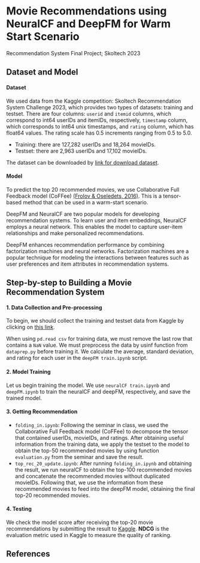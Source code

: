 # Movie Recommendations using NeuralCF and DeepFM for Warm Start Scenario
Recommendation System Final Project; Skoltech 2023

## Dataset and Model

#### Dataset

We used data from the Kaggle competition: Skoltech Recommendation System Challenge 2023, which provides two types of datasets: training and testset. There are four columns: `userid` and `itemid` columns, which correspond to int64 userIDs and itemIDs, respectively, `timestamp` column, which corresponds to int64 unix timestamps, and `rating` column, which has float64 values. The rating scale has 0.5 increments ranging from 0.5 to 5.0. 

- Training: there are 127,282 userIDs and 18,264 movieIDs.
- Testset: there are 2,963 userIDs and 17,102 movieIDs.

The dataset can be downloaded by [link for download dataset](https://www.kaggle.com/competitions/skoltech-recommender-systems-challenge-2023/data?select=training).


#### Model

To predict the top 20 recommended movies, we use Collaborative Full Feedback model (CoFFee) [(Frolov & Oseledets, 2016)](https://arxiv.org/abs/1607.04228). This is a tensor-based method that can be used in a warm-start scenario. 

DeepFM and NeuralCF are two popular models for developing recommendation systems. To learn user and item embeddings, NeuralCF employs a neural network. This enables the model to capture user-item relationships and make personalized recommendations.

DeepFM enhances recommendation performance by combining factorization machines and neural networks. Factorization machines are a popular technique for modeling the interactions between features such as user preferences and item attributes in recommendation systems.



## Step-by-step to Building a Movie Recommendation System

#### 1. Data Collection and Pre-processing
To begin, we should collect the training and testset data from Kaggle by clicking on [this link](https://www.kaggle.com/competitions/skoltech-recommender-systems-challenge-2023/data?select=training).

When using ```pd.read csv``` for training data, we must remove the last row that contains a ```NaN``` value. We must preprocess the data by usinf function from `dataprep.py` before training it.
We calculate the average, standard deviation, and rating for each user in the `deepFM train.ipynb` script. 

#### 2. Model Training 
Let us begin training the model. We use `neuralCF train.ipynb` and `deepFM.ipynb` to train the neuralCF and deepFM, respectively, and save the trained model.

#### 3. Getting Recommendation
- `folding_in.ipynb`: Following the seminar in class, we used the Collaborative Full Feedback model (CoFFee) to decompose the tensor that contained userIDs, movieIDs, and ratings. After obtaining useful information from the training data, we apply the testset to the model to obtain the top-50 recommended movies by using function `evaluation.py` from the seminar and save the result.
- `top_rec_20_update.ipynb`: After running `folding_in.ipynb` and obtaining the result, we run neuralCF to obtain the top-100 recommended movies and concatenate the recommended movies without duplicated movieIDs. Following that, we use the information from these recommended movies to feed into the deepFM model, obtaining the final top-20 recommended movies.

#### 4. Testing
We check the model score after receiving the top-20 movie recommendations by submitting the result to [Kaggle](https://www.kaggle.com/competitions/skoltech-recommender-systems-challenge-2023/leaderboard). **NDCG** is the evaluation metric used in Kaggle to measure the quality of ranking.


## References





